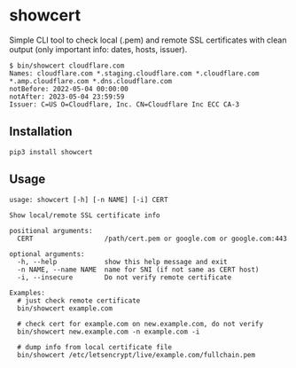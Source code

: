 # showcert
Simple CLI tool to check local (.pem) and remote SSL certificates with clean output (only important info: dates, hosts, issuer).

~~~
$ bin/showcert cloudflare.com
Names: cloudflare.com *.staging.cloudflare.com *.cloudflare.com *.amp.cloudflare.com *.dns.cloudflare.com
notBefore: 2022-05-04 00:00:00
notAfter: 2023-05-04 23:59:59
Issuer: C=US O=Cloudflare, Inc. CN=Cloudflare Inc ECC CA-3
~~~

## Installation
`pip3 install showcert`

## Usage

~~~shell
usage: showcert [-h] [-n NAME] [-i] CERT

Show local/remote SSL certificate info

positional arguments:
  CERT                  /path/cert.pem or google.com or google.com:443

optional arguments:
  -h, --help            show this help message and exit
  -n NAME, --name NAME  name for SNI (if not same as CERT host)
  -i, --insecure        Do not verify remote certificate

Examples:  
  # just check remote certificate
  bin/showcert example.com

  # check cert for example.com on new.example.com, do not verify
  bin/showcert new.example.com -n example.com -i

  # dump info from local certificate file
  bin/showcert /etc/letsencrypt/live/example.com/fullchain.pem
~~~
